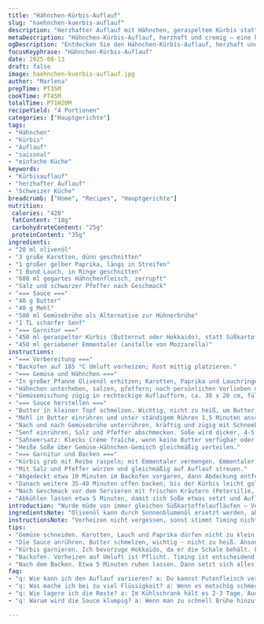 ```yaml
---
title: "Hähnchen-Kürbis-Auflauf"
slug: "haehnchen-kuerbis-auflauf"
description: "Herzhafter Auflauf mit Hähnchen, geraspeltem Kürbis statt Süßkartoffeln und einer Schicht Emmentaler. Buttermehlsoße mit scharfem Senf verfeinert. Gemüse angebraten, Hähnchen zart eingearbeitet. Überbacken bis Kruste goldbraun. Variationen und Ersatzstoffe erklärt. Timing an Geräuschen und Farbe erkannt. Praktische Küchentipps für Gelingsicherheit inklusive."
metaDescription: "Hähnchen-Kürbis-Auflauf, herzhaft und cremig – eine köstliche Abwechslung für den Gaumen"
ogDescription: "Entdecken Sie den Hähnchen-Kürbis-Auflauf, herzhaft und mit feiner Senfnote – ideal für die kalte Jahreszeit"
focusKeyphrase: "Hähnchen-Kürbis-Auflauf"
date: 2025-08-13
draft: false
image: haehnchen-kuerbis-auflauf.jpg
author: "Marlena"
prepTime: PT35M
cookTime: PT45M
totalTime: PT1H20M
recipeYield: "4 Portionen"
categories: ["Hauptgerichte"]
tags:
- "Hähnchen"
- "Kürbis"
- "Auflauf"
- "saisonal"
- "einfache Küche"
keywords:
- "Kürbisauflauf"
- "herzhafter Auflauf"
- "Schweizer Küche"
breadcrumb: ["Home", "Recipes", "Hauptgerichte"]
nutrition: 
 calories: "420"
 fatContent: "18g"
 carbohydrateContent: "25g"
 proteinContent: "35g"
ingredients:
- "20 ml olivenöl"
- "3 große Karotten, dünn geschnitten"
- "1 großer gelber Paprika, längs in Streifen"
- "1 Bund Lauch, in Ringe geschnitten"
- "600 ml gegartes Hähnchenfleisch, zerrupft"
- "Salz und schwarzer Pfeffer nach Geschmack"
- "=== Sauce ==="
- "40 g Butter"
- "40 g Mehl"
- "500 ml Gemüsebrühe als Alternative zur Hühnerbrühe"
- "1 TL scharfer Senf"
- "=== Garnitur ==="
- "450 ml geraspelter Kürbis (Butternut oder Hokkaido), statt Süßkartoffeln"
- "450 ml geriebener Emmentaler (anstelle von Mozzarella)"
instructions:
- "=== Vorbereitung ==="
- "Backofen auf 185 °C Umluft vorheizen; Rost mittig platzieren."
- "=== Gemüse und Hähnchen ==="
- "In großer Pfanne Olivenöl erhitzen; Karotten, Paprika und Lauchringe bei mittlerer Hitze 6 Minuten anbraten. Sollte Gemüse zu trocken wirken, kleine Schluck Wasser oder Brühe zugeben, damit es nicht anbrennt. Hitze nicht zu hoch, sonst kocht nur Wasser, kein Röstaromen. Gemüse sollen weich aber noch bissfest sein."
- "Hähnchen unterheben, salzen, pfeffern; nach persönlichen Vorlieben mit getrocknetem Thymian oder Rosmarin bestreuen. Vom Herd nehmen."
- "Gemüsemischung zügig in rechteckige Auflaufform, ca. 38 x 20 cm, füllen."
- "=== Sauce herstellen ==="
- "Butter in kleiner Topf schmelzen. Wichtig, nicht zu heiß, um Butter nicht zu verbrennen - leicht schäumen, dann Hitze reduzieren."
- "Mehl in Butter einrühren und unter ständigem Rühren 1,5 Minuten anschwitzen; Fasern müssen kurz 'backen' um den rohen Mehlgeschmack zu vermeiden."
- "Nach und nach Gemüsebrühe unterrühren, kräftig und zügig mit Schneebesen, damit keine Klümpchen entstehen. Hitze mittel. "
- "Senf einrühren, Salz und Pfeffer abschmecken. Soße wird dicker, 4-5 Minuten kochen lassen. Sollte zu dick sein, mit etwas Wasser verdünnen, zu dünn - länger köcheln lassen."
- "Sahneersatz: Klecks Crème fraîche, wenn keine Butter verfügbar oder verträglich."
- "Heiße Soße über Gemüse-Hähnchen-Gemisch gleichmäßig verteilen."
- "=== Garnitur und Backen ==="
- "Kürbis grob mit Reibe raspeln; mit Emmentaler vermengen. Emmentaler gibt oben deutlich intensiveren Geschmack als Mozzarella und bessere Bräunung. "
- "Mit Salz und Pfeffer würzen und gleichmäßig auf Auflauf streuen."
- "Abgedeckt etwa 10 Minuten im Backofen vorgaren, dann Abdeckung entfernen, um Kruste zu erzeugen."
- "Danach weitere 35-40 Minuten offen backen, bis der Kürbis leicht goldbraun und knusprig wird. Achtung: Oberste Schicht darf nicht verkohlen. Falls zu schnell bräunt, Ofentemperatur drosseln und bei angelehnter Tür weitergaren."
- "Nach Geschmack vor dem Servieren mit frischen Kräutern (Petersilie, Schnittlauch) bestreuen."
- "Abkühlen lassen etwa 5 Minuten, damit sich Soße etwas setzt und Auflauf besser schneidet."
introduction: "Wurde müde von immer gleichen Süßkartoffelaufläufen – Versuch mit Kürbis als frische Alternative. Kürbis bringt etwas Süße, aber eine viel feinere Textur und nussigen Geschmack. Statt typischer Mozzarella schätze ich gereiften Emmentaler – gibt Tiefe und Kruste. Ein bisschen Senf in der Sauce macht den Unterschied – scharf, rund, hebt Alltag hervor. Im Laufe der Jahre gelernt: Nicht nur auf Zeiten verlassen, sondern auf Farbe und Geräusch im Ofen achten. Diese Variante bringt mehr Geschmack ohne nennbaren Mehraufwand, schmeckt sogar lauwarm großartig. Keine Nüsse, keine Eier, schön cremig und sättigend – auch für Gäste."
ingredientsNote: "Olivenöl kann durch Sonnenblumenöl ersetzt werden, aber das Aroma leidet. Gemüse nicht zu klein schneiden, damit beim Braten Struktur bleibt. Lauch Würze bindet viel Geschmack. Hähnchenbrustreste oder Putenfleisch geht genauso gut. Statt Gemüsebrühe auch selbstgemachte einstreuen, wenn zur Hand. Butter-Farin-Bindung braucht Geduld für optimale Konsistenz – zu kurz kochen lässt mehlig schmecken. Senf kann varyiert werden, mittelscharf passt gut, Dijon für mehr Tiefe. Käse austauschen klappt mit Gruyère oder Bergkäse, einfach kräftig und gut schmelzend. Kürbis schälen, aber Hokkaido kann ungeschält rein, gibt Farbe. Wichtig – nicht mit zu viel Flüssigkeit arbeiten, sonst wird Auflauf matschig."
instructionsNote: "Vorheizen nicht vergessen, sonst stimmt Timing nicht – nach einigen Versuchen habe ich den Rost immer mittig abgestellt für optimale Hitze. Gemüse sautieren auf mittlerer Stufe – zu heiß verbrennt, zu niedrig kocht nur. Ein kleiner Trick – mit Deckel leichter gar, aber ohne knistert mehr Aroma. Soße darf nie klumpen – ständig rühren und Flüssigkeit langsam dazugeben. Senf als Geheimzutat hilft beim Abschmecken; lieber zwischendurch probieren. Bevor Auflauf in den Ofen kommt, Soße sollte heiß und glänzend sein, sonst endet es trocken. Backzeit kein Dogma – goldene Farbe und Geruch genau beobachten. Deckel hilft in ersten 10 Minuten mit Dampf bei der Garung. Oberhitze aufpassen – Kruste brennt schnell an, also lieber Ofentür ankippen. Abstellen nach 5 Minuten Ruhephase – Auflauf setzt sich, wird schnittfest. Erfahrung zeigt: Wenn Schnittkante zerfriert, zu früh angeschnitten."
tips:
- "Gemüse schneiden. Karotten, Lauch und Paprika dürfen nicht zu klein sein. So bleibt die Textur. Anbraten, bis leicht gebräunt. Hitze regulieren, gute Aromen entwickeln sich. Und nie Wasser daneben. Zu viel Flüssigkeit macht es matschig."
- "Die Sauce anrühren. Butter schmelzen, wichtig - nicht zu heiß. Ansonsten schmeckt es verbrannt. Mehl einrühren, 1,5 Minuten anschwitzen. Klumpen vermeiden, stetig rühren. Brühe langsam hinzugeben, um die richtige Konsistenz zu erzielen."
- "Kürbis garnieren. Ich bevorzuge Hokkaido, da er die Schale behält. Feine Raspeln, vermengen mit dem Emmentaler. Würzen ist wichtig, Geschmack verstärkt sich beim Backen. Achte auf die Farbe, goldbraun ist das Ziel."
- "Backofen. Vorheizen auf Umluft ist Pflicht. Timing ist entscheidend. Nach 10 Minuten abdecken. Dann den Deckel abnehmen, um die Kruste zu erhalten. Sollte der Auflauf zu schnell bräunen, erst Temperatur senken und dann weiterbacken."
- "Nach dem Backen. Etwa 5 Minuten ruhen lassen. Dann setzt sich alles gut. Wenn der Auflauf beim Schneiden zerfällt, war er zu früh angeschnitten. Geduld ist wichtig für die beste Textur."
faq:
- "q: Wie kann ich den Auflauf variieren? a: Du kannst Putenfleisch verwenden oder sogar Gemüse hinzufügen. Zucchini oder Brokkoli sorgen für Abwechslung. Denk auch an Käse – Gruyère funktioniert."
- "q: Was mache ich bei zu viel Flüssigkeit? a: Wenn es matschig schmeckt, kann man das Gemüse dicker schneiden. Oder weniger Brühe nutzen. Abdecken zu Beginn hilft auch, aromatische Dämpfe zu erhalten."
- "q: Wie lagere ich die Reste? a: Im Kühlschrank hält es 2-3 Tage. Auch einfrieren ist möglich. Einfach portionsweise, lässt sich einfach aufwärmen. So bleibt es frisch."
- "q: Warum wird die Sauce klumpig? a: Wenn man zu schnell Brühe hinzufügt, entstehen Klumpen. Wichtig ist, stetig rühren. Brühe muss heiß sein, dann klappt’s besser. Geduld hilft."

---
```

